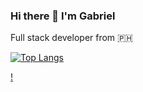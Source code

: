 ### Hi there 👋 I'm Gabriel
Full stack developer from 🇵🇭

[![Top Langs](https://github-readme-stats.vercel.app/api/top-langs/?username=gabrielyangzon)](https://github.com/gabrielyangzon/github-readme-stats)

[!](https://www.codewars.com/users/gabrielyangzon/badges/large)
<!--
**gabrielyangzon/gabrielyangzon** is a ✨ _special_ ✨ repository because its `README.md` (this file) appears on your GitHub profile.

Here are some ideas to get you started:

- 🔭 I’m currently working on ...
- 🌱 I’m currently learning ...
- 👯 I’m looking to collaborate on ...
- 🤔 I’m looking for help with ...
- 💬 Ask me about ...
- 📫 How to reach me: ...
- 😄 Pronouns: ...
- ⚡ Fun fact: ...
-->
